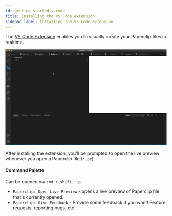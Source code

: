 ```yaml
---
id: getting-started-vscode
title: Installing the VS Code extension
sidebar_label: Installing the VS Code extension
---
```


The [VS Code Extension](https://marketplace.visualstudio.com/items?itemName=crcn.paperclip) enables you to visually
create your Paperclip files in realtime. 

![alt Realtime editing](/img/button-demo.gif)

After installing the extension, you'll be prompted to open the live preview whenever you open a Paperclip file (`*.pc`). 

#### Command Palette

Can be opened via `cmd + shift + p`.

- `Paperclip: Open Live Preview` - opens a live preview of Paperclip file that's currently opened.
- `Paperclip: Give Feedback` - Provide some feedback if you want! Feature requests, reporting bugs, etc.